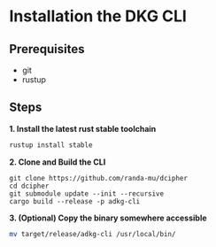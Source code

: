 # Installation the DKG CLI

## Prerequisites
- git 
- rustup

## Steps
**1. Install the latest rust stable toolchain**
```bash
rustup install stable
``` 

**2. Clone and Build the CLI**

```
git clone https://github.com/randa-mu/dcipher
cd dcipher
git submodule update --init --recursive
cargo build --release -p adkg-cli
```

**3. (Optional) Copy the binary somewhere accessible**
```bash
mv target/release/adkg-cli /usr/local/bin/
```


